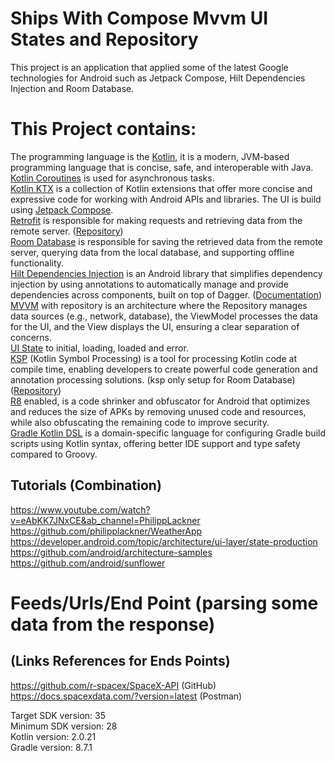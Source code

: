 # Ships With Compose Mvvm UI States and Repository
This project is an application that applied some of the latest Google technologies for Android such as Jetpack Compose, Hilt Dependencies Injection
and Room Database.

# This Project contains:
The programming language is the [Kotlin](https://kotlinlang.org/docs/getting-started.html), it is a modern, JVM-based programming language that is concise, safe, and interoperable with Java. <br />
[Kotlin Coroutines](https://kotlinlang.org/docs/coroutines-overview.html) is used for asynchronous tasks. <br />
[Kotlin KTX](https://developer.android.com/kotlin/ktx) is a collection of Kotlin extensions that offer more concise and expressive code for working with Android APIs and libraries.
The UI is build using [Jetpack Compose](https://developer.android.com/develop/ui/compose). <br />
[Retrofit](https://square.github.io/retrofit/) is responsible for making requests and retrieving data from the remote server. ([Repository](https://github.com/square/retrofit)) <br />
[Room Database](https://developer.android.com/training/data-storage/room) is responsible for saving the retrieved data from the remote server, querying data from the local database, and supporting offline functionality.  <br />
[Hilt Dependencies Injection](https://developer.android.com/training/dependency-injection/hilt-android) is an Android library that simplifies dependency injection by using annotations to automatically manage and provide dependencies across components, built on top of Dagger. ([Documentation](https://dagger.dev/hilt/)) <br />
[MVVM](https://developer.android.com/topic/architecture#recommended-app-arch) with repository is an architecture where the Repository manages data sources (e.g., network, database), the ViewModel processes the data for the UI, and the View displays the UI, ensuring a clear separation of concerns. <br />
[UI State](https://developer.android.com/topic/architecture/ui-layer/events#handle-viewmodel-events) to initial, loading, loaded and error. <br />
[KSP](https://kotlinlang.org/docs/ksp-overview.html) (Kotlin Symbol Processing) is a tool for processing Kotlin code at compile time, enabling developers to create powerful code generation and annotation processing solutions. (ksp only setup for Room Database) ([Repository](https://github.com/google/ksp)) <br />
[R8](https://developer.android.com/build/shrink-code) enabled, is a code shrinker and obfuscator for Android that optimizes and reduces the size of APKs by removing unused code and resources, while also obfuscating the remaining code to improve security. <br />
[Gradle Kotlin DSL](https://docs.gradle.org/current/userguide/kotlin_dsl.html) is a domain-specific language for configuring Gradle build scripts using Kotlin syntax, offering better IDE support and type safety compared to Groovy. <br />

## Tutorials (Combination)
https://www.youtube.com/watch?v=eAbKK7JNxCE&ab_channel=PhilippLackner <br />
https://github.com/philipplackner/WeatherApp <br />
https://developer.android.com/topic/architecture/ui-layer/state-production <br />
https://github.com/android/architecture-samples <br />
https://github.com/android/sunflower <br />

# Feeds/Urls/End Point (parsing some data from the response)
## (Links References for Ends Points)
https://github.com/r-spacex/SpaceX-API (GitHub) <br />
https://docs.spacexdata.com/?version=latest (Postman) <br />

Target SDK version: 35 <br />
Minimum SDK version: 28 <br />
Kotlin version: 2.0.21 <br />
Gradle version: 8.7.1 <br />